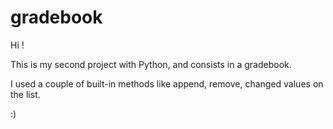 # gradebook

Hi ! 

This is my second project with Python, and consists in a gradebook. 

I used a couple of built-in methods like append, remove, changed values on the list.

:)
